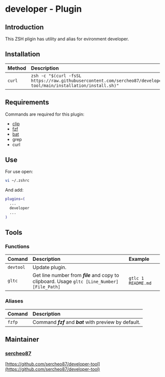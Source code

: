 # developer - Plugin

## Introduction

This ZSH pligin has utility and alias for evironment developer.

## Installation

|Method               |Description                                                                                                                       |
|:--------------------|:---------------------------------------------------------------------------------------------------------------------------------|
|`curl`               |`zsh -c "$(curl -fsSL https://raw.githubusercontent.com/sercheo87/developer-tool/main/installation/install.sh)"`                                 |

## Requirements

Commands are required for this plugin:

* [clip](https://github.com/ohmyzsh/ohmyzsh/blob/master/lib/clipboard.zsh)
* [fzf](https://github.com/junegunn/fzf)
* [bat](https://github.com/sharkdp/bat)
* grep
* curl

## Use

For use open:

```bash
vi ~/.zshrc
```

And add:

```bash
plugins=(
  ...
  developer
  ...
)
```

## Tools

### Functions

|Comand        |Description                                                                                                                     |Example                                 |
|:-------------|:-------------------------------------------------------------------------------------------------------------------------------|:---------------------------------------|
|`devtool`     |Update plugin.                                                                                                                  |                                        |
|`gltc`        |Get line number from ***file*** and copy to clipboard. Usage `gltc [Line_Number] [File_Path]`                                   |`gtlc 1 README.md`                      |

### Aliases

|Comand        |Description                                                                              |
|:-------------|:----------------------------------------------------------------------------------------|
|`fzfp`        |Command ***fzf*** and ***bat*** with preview by default.                                 |

## Maintainer

### [sercheo87](https://github.com/sercheo87)

[https://github.com/sercheo87/developer-tool](https://github.com/sercheo87/developer-tool)
